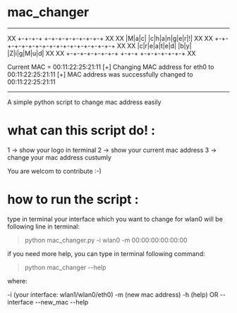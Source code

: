 
# mac_changer
_____________________________________________________________

XX          +-+-+-+ +-+-+-+-+-+-+-+-+           XX
XX          |M|a|c| |c|h|a|n|g|e|r|!|           XX
XX      +-+-+-+-+-+-+-+-+-+-+-+-+-+-+-+-+-+     XX
XX      |c|r|e|a|t|e|d| |b|y| |Z|i|g|M|u|d|     XX
XX      +-+-+-+-+-+-+-+ +-+-+ +-+-+-+-+-+-+     XX

Current MAC = 00:11:22:25:21:11
[+] Changing MAC address for eth0 to 00:11:22:25:21:11
[+] MAC address was successfully changed to 00:11:22:25:21:11
_______________________________________________________________

A simple python script to change mac address easily
# what can this script do! :

1 -> show your logo in terminal
2 -> show your current mac address
3 -> change your mac address custumly

You are welcom to contribute :-)

# how to run the script :

type in terminal your interface which you want to change for wlan0 will be following line in terminal: 

> python mac_changer.py -i wlan0 -m 00:00:00:00:00:00

if you need more help, you can type in terminal following command:
 > python mac_changer --help

where: 

-i (your interface: wlan1/wlan0/eth0)
-m (new mac address)
-h (help)
OR
--interface
--new_mac
--help
